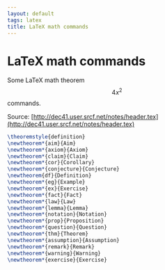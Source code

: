 ```yaml
---
layout: default
tags: latex
title: LaTeX math commands
---
```


# LaTeX math commands 

Some LaTeX math theorem $$4x^2$$ commands. 

Source: [http://dec41.user.srcf.net/notes/header.tex](http://dec41.user.srcf.net/notes/header.tex)

```latex
\theoremstyle{definition}
\newtheorem*{aim}{Aim}
\newtheorem*{axiom}{Axiom}
\newtheorem*{claim}{Claim}
\newtheorem*{cor}{Corollary}
\newtheorem*{conjecture}{Conjecture}
\newtheorem{df}{Definition}
\newtheorem*{eg}{Example}
\newtheorem*{ex}{Exercise}
\newtheorem*{fact}{Fact}
\newtheorem*{law}{Law}
\newtheorem*{lemma}{Lemma}
\newtheorem*{notation}{Notation}
\newtheorem*{prop}{Proposition}
\newtheorem*{question}{Question}
\newtheorem*{thm}{Theorem}
\newtheorem*{assumption}{Assumption}
\newtheorem*{remark}{Remark}
\newtheorem*{warning}{Warning}
\newtheorem*{exercise}{Exercise}
```
